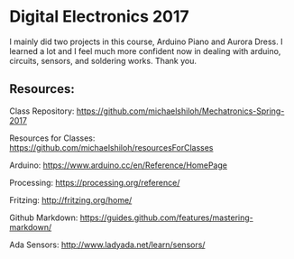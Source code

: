 # Digital Electronics 2017

I mainly did two projects in this course, Arduino Piano and Aurora Dress.
I learned a lot and I feel much more confident now in dealing with arduino, circuits, sensors, and soldering works.
Thank you.

## Resources: 

Class Repository: https://github.com/michaelshiloh/Mechatronics-Spring-2017

Resources for Classes: https://github.com/michaelshiloh/resourcesForClasses

Arduino: https://www.arduino.cc/en/Reference/HomePage

Processing: https://processing.org/reference/

Fritzing: http://fritzing.org/home/

Github Markdown: https://guides.github.com/features/mastering-markdown/

Ada Sensors: http://www.ladyada.net/learn/sensors/

